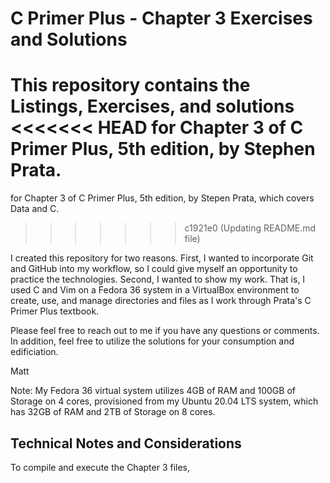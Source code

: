 # C Primer Plus - Chapter 3 Exercises and Solutions

This repository contains the Listings, Exercises, and solutions
<<<<<<< HEAD
for Chapter 3 of C Primer Plus, 5th edition, by Stephen Prata.
=======
for Chapter 3 of C Primer Plus, 5th edition, by Stepen Prata, 
which covers Data and C.
>>>>>>> c1921e0 (Updating README.md file)

I created this repository for two reasons. First, I wanted to
incorporate Git and GitHub into my workflow, so I could give
myself an opportunity to practice the technologies. Second, I
wanted to show my work. That is, I used C and Vim on a Fedora
36 system in a VirtualBox environment to create, use, and
manage directories and files as I work through Prata's C Primer
Plus textbook.

Please feel free to reach out to me if you have any questions
or comments. In addition, feel free to utilize the solutions
for your consumption and edificiation.

Matt

Note: My Fedora 36 virtual system utilizes 4GB of RAM and 100GB
of Storage on 4 cores, provisioned from my Ubuntu 20.04 LTS
system, which has 32GB of RAM and 2TB of Storage on 8 cores.

Technical Notes and Considerations
------------------------------------------------------------------

To compile and execute the Chapter 3 files,


